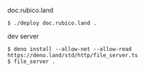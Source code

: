 doc.rubico.land

```
$ ./deploy doc.rubico.land .
```

dev server
```
$ deno install --allow-net --allow-read https://deno.land/std/http/file_server.ts
$ file_server .
```
